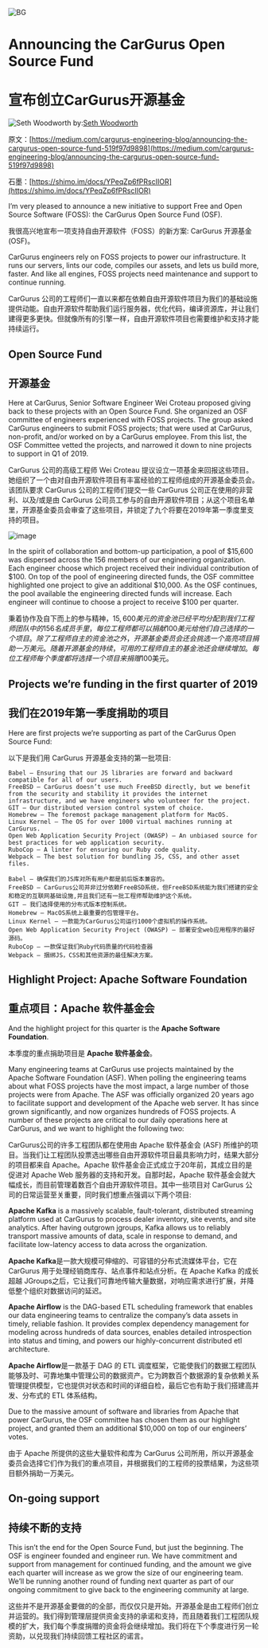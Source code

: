 ![BG](https://cdn-images-1.medium.com/max/1600/1*2ZQvt3M72k6t6TAi1SHjPQ.jpeg)
# Announcing the CarGurus Open Source Fund
# 宣布创立CarGurus开源基金

![Seth Woodworth](https://cdn-images-1.medium.com/fit/c/100/100/0*IqfAInZtWk20Q_u_.jpg)
by:[Seth Woodworth](https://medium.com/@seth.woodworth)

原文：[https://medium.com/cargurus-engineering-blog/announcing-the-cargurus-open-source-fund-519f97d9898](https://medium.com/cargurus-engineering-blog/announcing-the-cargurus-open-source-fund-519f97d9898)

石墨：[https://shimo.im/docs/YPeqZp6fPRscIIOR](https://shimo.im/docs/YPeqZp6fPRscIIOR)

I’m very pleased to announce a new initiative to support Free and Open Source Software (FOSS): the CarGurus Open Source Fund (OSF).

我很高兴地宣布一项支持自由开源软件（FOSS）的新方案: CarGurus 开源基金 (OSF)。

CarGurus engineers rely on FOSS projects to power our infrastructure. It runs our servers, lints our code, compiles our assets, and lets us build more, faster. And like all engines, FOSS projects need maintenance and support to continue running.

CarGurus 公司的工程师们一直以来都在依赖自由开源软件项目为我们的基础设施提供动能。自由开源软件帮助我们运行服务器，优化代码，编译资源库，并让我们建得更多更快。但就像所有的引擎一样，自由开源软件项目也需要维护和支持才能持续运行。

## Open Source Fund
## 开源基金

Here at CarGurus, Senior Software Engineer Wei Croteau proposed giving back to these projects with an Open Source Fund. She organized an OSF committee of engineers experienced with FOSS projects. The group asked CarGurus engineers to submit FOSS projects; that were used at CarGurus, non-profit, and/or worked on by a CarGurus employee. From this list, the OSF Committee vetted the projects, and narrowed it down to nine projects to support in Q1 of 2019.

CarGurus 公司的高级工程师 Wei Croteau 提议设立一项基金来回报这些项目。她组织了一个由对自由开源软件项目有丰富经验的工程师组成的开源基金委员会。该团队要求 CarGurus 公司的工程师们提交一些 CarGurus 公司正在使用的非营利、以及/或是由 CarGurus 公司员工参与的自由开源软件项目；从这个项目名单里，开源基金委员会审查了这些项目，并锁定了九个将要在2019年第一季度里支持的项目。

![image](https://cdn-images-1.medium.com/max/1200/1*WxuD-182jc7KC4a8299yzA.jpeg)

In the spirit of collaboration and bottom-up participation, a pool of $15,600 was dispersed across the 156 members of our engineering organization. Each engineer choose which project received their individual contribution of $100. On top of the pool of engineering directed funds, the OSF committee highlighted one project to give an additional $10,000. As the OSF continues, the pool available the engineering directed funds will increase. Each engineer will continue to choose a project to receive $100 per quarter.

秉着协作及自下而上的参与精神，$15,600美元的资金池已经平均分配到我们工程师团队中的156名成员手里，每位工程师都可以捐献100美元给他们自己选择的一个项目。除了工程师自主的资金池之外，开源基金委员会还会挑选一个高亮项目捐助一万美元。随着开源基金的持续，可用的工程师自主的基金池还会继续增加。每位工程师每个季度都将选择一个项目来捐赠$100美元。

## Projects we’re funding in the first quarter of 2019
## 我们在2019年第一季度捐助的项目

Here are first projects we’re supporting as part of the CarGurus Open Source Fund:

以下是我们用 CarGurus 开源基金支持的第一批项目:

    Babel — Ensuring that our JS libraries are forward and backward compatible for all of our users.
    FreeBSD — CarGurus doesn’t use much FreeBSD directly, but we benefit from the security and stability it provides the internet infrastructure, and we have engineers who volunteer for the project.
    GIT — Our distributed version control system of choice.
    Homebrew — The foremost package management platform for MacOS.
    Linux Kernel — The OS for over 1000 virtual machines running at CarGurus.
    Open Web Application Security Project (OWASP) — An unbiased source for best practices for web application security.
    RuboCop — A linter for ensuring our Ruby code quality.
    Webpack — The best solution for bundling JS, CSS, and other asset files.

    Babel — 确保我们的JS库对所有用户都是前后版本兼容的。
    FreeBSD — CarGurus公司并非过分依赖FreeBSD系统，但FreeBSD系统能为我们搭建的安全和稳定的互联网基础设施,并且我们还有一批工程师帮助维护这个系统。
    GIT — 我们选择使用的分布式版本控制系统。
    Homebrew — MacOS系统上最重要的包管理平台。
    Linux Kernel — 一款能为CarGurus公司运行1000个虚拟机的操作系统。
    Open Web Application Security Project (OWASP) — 部署安全web应用程序的最好源码。
    RuboCop — 一款保证我们Ruby代码质量的代码检查器
    Webpack — 捆绑JS，CSS和其他资源的最佳解决方案。

## Highlight Project: Apache Software Foundation
## 重点项目：Apache 软件基金会

And the highlight project for this quarter is the **Apache Software Foundation**.

本季度的重点捐助项目是 **Apache 软件基金会**。

Many engineering teams at CarGurus use projects maintained by the Apache Software Foundation (ASF). When polling the engineering teams about what FOSS projects have the most impact, a large number of those projects were from Apache. The ASF was officially organized 20 years ago to facilitate support and development of the Apache web server. It has since grown significantly, and now organizes hundreds of FOSS projects. A number of these projects are critical to our daily operations here at CarGurus, and we want to highlight the following two:

CarGurus公司的许多工程团队都在使用由 Apache 软件基金会 (ASF) 所维护的项目。当我们让工程团队投票选出哪些自由开源软件项目最具影响力时，结果大部分的项目都来自 Apache。Apache 软件基金会正式成立于20年前，其成立目的是促进对 Apache Web 服务器的支持和开发。自那时起，Apache 软件基金会就大幅成长，而目前管理着数百个自由开源软件项目。其中一些项目对 CarGurus 公司的日常运营至关重要，同时我们想重点强调以下两个项目:

**Apache Kafka** is a massively scalable, fault-tolerant, distributed streaming platform used at CarGurus to process dealer inventory, site events, and site analytics. After having outgrown jgroups, Kafka allows us to reliably transport massive amounts of data, scale in response to demand, and facilitate low-latency access to data across the organization.

**Apache Kafka**是一款大规模可伸缩的、可容错的分布式流媒体平台，它在 CarGurus 用于处理经销商库存、站点事件和站点分析。在 Apache Kafka 的成长超越 JGroups之后，它让我们可靠地传输大量数据，对响应需求进行扩展，并降低整个组织对数据访问的延迟。

**Apache Airflow** is the DAG-based ETL scheduling framework that enables our data engineering teams to centralize the company’s data assets in timely, reliable fashion. It provides complex dependency management for modeling across hundreds of data sources, enables detailed introspection into status and timing, and powers our highly-concurrent distributed etl architecture.

**Apache Airflow**是一款基于 DAG 的 ETL 调度框架，它能使我们的数据工程团队能够及时、可靠地集中管理公司的数据资产。它为跨数百个数据源的复杂依赖关系管理提供模型，它也提供对状态和时间的详细自检，最后它也有助于我们搭建高并发、分布式的 ETL 体系结构。

Due to the massive amount of software and libraries from Apache that power CarGurus, the OSF committee has chosen them as our highlight project, and granted them an additional $10,000 on top of our engineers’ votes.

由于 Apache 所提供的这些大量软件和库为 CarGurus 公司所用，所以开源基金委员会选择它们作为我们的重点项目，并根据我们的工程师的投票结果，为这些项目额外捐助一万美元。

## On-going support
## 持续不断的支持
This isn’t the end for the Open Source Fund, but just the beginning. The OSF is engineer founded and engineer run. We have commitment and support from management for continued funding, and the amount we give each quarter will increase as we grow the size of our engineering team. We’ll be running another round of funding next quarter as part of our ongoing commitment to give back to the engineering community at large.

这些并不是开源基金要做的的全部，而仅仅只是开始。开源基金是由工程师们创立并运营的。我们得到管理层提供资金支持的承诺和支持，而且随着我们工程团队规模的扩大，我们每个季度捐赠的资金将会继续增加。我们将在下个季度进行另一轮资助，以兑现我们持续回馈工程社区的诺言。

